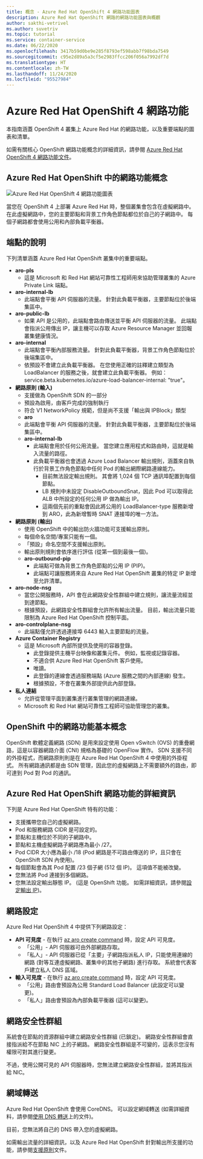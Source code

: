 ```yaml
---
title: 概念 - Azure Red Hat OpenShift 4 網路功能圖表
description: Azure Red Hat OpenShift 網路的網路功能圖表與概觀
author: sakthi-vetrivel
ms.author: suvetriv
ms.topic: tutorial
ms.service: container-service
ms.date: 06/22/2020
ms.openlocfilehash: 3417b59d0be9e285f8793ef598abb7f98bda7549
ms.sourcegitcommit: c95e2d89a5a3cf5e2983ffcc206f056a7992df7d
ms.translationtype: HT
ms.contentlocale: zh-TW
ms.lasthandoff: 11/24/2020
ms.locfileid: "95527984"
---
```

# <a name="networking-in-azure-red-hat-on-openshift-4"></a>Azure Red Hat OpenShift 4 網路功能

本指南涵蓋 OpenShift 4 叢集上 Azure Red Hat 的網路功能，以及重要端點的圖表和清單。

如需有關核心 OpenShift 網路功能概念的詳細資訊，請參閱 [Azure Red Hat OpenShift 4 網路功能文件](https://docs.openshift.com/aro/4/networking/understanding-networking.html)。

## <a name="networking-concepts-in-azure-red-hat-openshift"></a>Azure Red Hat OpenShift 中的網路功能概念

![Azure Red Hat OpenShift 4 網路功能圖表](./media/concepts-networking/aro4-networking-diagram.png)

當您在 OpenShift 4 上部署 Azure Red Hat 時，整個叢集會包含在虛擬網路中。 在此虛擬網路中，您的主要節點和背景工作角色節點都位於自己的子網路中。 每個子網路都會使用公用和內部負載平衡器。

## <a name="explanation-of-endpoints"></a>端點的說明

下列清單涵蓋 Azure Red Hat OpenShift 叢集中的重要端點。

* **aro-pls**
    * 這是 Microsoft 和 Red Hat 網站可靠性工程師用來協助管理叢集的 Azure Private Link 端點。
* **aro-internal-lb**
    * 此端點會平衡 API 伺服器的流量。 針對此負載平衡器，主要節點位於後端集區中。
* **aro-public-lb**
    * 如果 API 是公用的，此端點會路由傳送並平衡 API 伺服器的流量。 此端點會指派公用傳出 IP，讓主機可以存取 Azure Resource Manager 並回報叢集健康情況。
* **aro-internal**
    * 此端點會平衡內部服務流量。 針對此負載平衡器，背景工作角色節點位於後端集區中。
    * 依預設不會建立此負載平衡器。 在您使用正確的註釋建立類型為 LoadBalancer 的服務之後，就會建立此負載平衡器。 例如：service.beta.kubernetes.io/azure-load-balancer-internal: "true"。
* **網路原則 (輸入)**
    * 支援做為 OpenShift SDN 的一部分
    * 預設為啟用，由客戶完成的強制執行
    * 符合 V1 NetworkPolicy 規範，但是尚不支援「輸出與 IPBlock」類型
    * **aro**
    * 此端點會平衡 API 伺服器的流量。 針對此負載平衡器，主要節點位於後端集區中。
  * **aro-internal-lb**
    * 此端點會用於任何公用流量。 當您建立應用程式和路由時，這就是輸入流量的路徑。
    * 此負載平衡器也會透過 Azure Load Balancer 輸出規則，涵蓋來自執行於背景工作角色節點中任何 Pod 的輸出網際網路連線能力。
        * 目前無法設定輸出規則。 其會將 1,024 個 TCP 通訊埠配置到每個節點。
        * LB 規則中未設定 DisableOutboundSnat，因此 Pod 可以取得此 ALB 中所設定的任何公用 IP 做為輸出 IP。
        * 這兩個先前的重點會因此將公用的 LoadBalancer-type 服務新增到 ARO，此為新增暫時 SNAT 連接埠的唯一方法。
* **網路原則 (輸出)**
    * 使用 OpenShift 中的輸出防火牆功能可支援輸出原則。
    * 每個命名空間/專案只能有一個。
    * 「預設」命名空間不支援輸出原則。
    * 輸出原則規則會依序進行評估 (從第一個到最後一個)。
    * **aro-outbound-pip**
        * 此端點可做為背景工作角色節點的公用 IP (PIP)。
        * 此端點可讓服務將來自 Azure Red Hat OpenShift 叢集的特定 IP 新增至允許清單。
* **aro-node-nsg**
    * 當您公開服務時，API 會在此網路安全性群組中建立規則，讓流量流經並到達節點。
    * 根據預設，此網路安全性群組會允許所有輸出流量。 目前，輸出流量只能限制為 Azure Red Hat OpenShift 控制平面。
* **aro-controlplane-nsg**
    * 此端點僅允許透過連接埠 6443 輸入主要節點的流量。
* **Azure Container Registry**
    * 這是 Microsoft 內部所提供及使用的容器登錄。
        * 此登錄提供主機平台映像和叢集元件。 例如，監視或記錄容器。
        * 不適合供 Azure Red Hat OpenShift 客戶使用。  
        * 唯讀。
        * 此登錄的連線會透過服務端點 (Azure 服務之間的內部連線) 發生。
        * 根據預設，不會在叢集外部提供此內部登錄。
* **私人連結**
    * 允許從管理平面到叢集進行叢集管理的網路連線。
    * Microsoft 和 Red Hat 網站可靠性工程師可協助管理您的叢集。

## <a name="networking-basics-in-openshift"></a>OpenShift 中的網路功能基本概念

OpenShift 軟體定義網路 (SDN) 是用來設定使用 Open vSwitch (OVS) 的重疊網路，這是以容器網路介面 (CNI) 規格為基礎的 OpenFlow 實作。 SDN 支援不同的外掛程式，而網路原則則是在 Azure Red Hat OpenShift 4 中使用的外掛程式。 所有網路通訊都是由 SDN 管理，因此您的虛擬網路上不需要額外的路由，即可達到 Pod 對 Pod 的通訊。

## <a name="azure-red-hat-openshift-networking-specifics"></a>Azure Red Hat OpenShift 網路功能的詳細資訊

下列是 Azure Red Hat OpenShift 特有的功能：
* 支援攜帶您自己的虛擬網路。
* Pod 和服務網路 CIDR 是可設定的。
* 節點和主機位於不同的子網路中。
* 節點和主機虛擬網路子網路應為最小 /27。
* Pod CIDR 大小應為最小 /18 (Pod 網路是不可路由傳送的 IP，且只會在 OpenShift SDN 內使用)。
* 每個節點會為其 Pod 配置 /23 個子網 (512 個 IP)。 這項值不能被改變。
* 您無法將 Pod 連接到多個網路。
* 您無法設定輸出靜態 IP。 (這是 OpenShift 功能。 如需詳細資訊，請參閱[設定輸出 IP](https://docs.openshift.com/aro/4/networking/openshift_sdn/assigning-egress-ips.html))。

## <a name="network-settings"></a>網路設定

Azure Red Hat OpenShift 4 中提供下列網路設定：

* **API 可見度** - 在執行 [az aro create command](tutorial-create-cluster.md#create-the-cluster) 時，設定 API 可見度。
    * 「公用」- API 伺服器可由外部網路存取。
    * 「私人」- API 伺服器已從「主要」子網路指派私人 IP，只能使用連線的網路 (對等互連虛擬網路、叢集中的其他子網路) 進行存取。 系統會代表客戶建立私人 DNS 區域。
* **輸入可見度** - 在執行 [az aro create command](tutorial-create-cluster.md#create-the-cluster) 時，設定 API 可見度。
    * 「公用」路由會預設為公用 Standard Load Balancer (此設定可以變更)。
    * 「私人」路由會預設為內部負載平衡器 (這可以變更)。

## <a name="network-security-groups"></a>網路安全性群組
系統會在節點的資源群組中建立網路安全性群組 (已鎖定)。 網路安全性群組會直接指派給不在節點 NIC 上的子網路。 網路安全性群組是不可變的，這表示您沒有權限可對其進行變更。 

不過，使用公開可見的 API 伺服器時，您無法建立網路安全性群組，並將其指派給 NIC。

## <a name="domain-forwarding"></a>網域轉送
Azure Red Hat OpenShift 會使用 CoreDNS。 可以設定網域轉送 (如需詳細資料，請參閱[使用 DNS 轉送](https://docs.openshift.com/aro/4/networking/dns-operator.html#nw-dns-forward_dns-operator)上的文件)。

目前，您無法將自己的 DNS 帶入您的虛擬網路。


如需輸出流量的詳細資訊，以及 Azure Red Hat OpenShift 針對輸出所支援的功能，請參閱[支援原則](support-policies-v4.md)文件。
